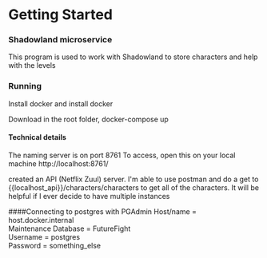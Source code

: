 # Getting Started


### Shadowland microservice

This program is used to work with Shadowland to store characters and help with the levels

### Running
Install docker and install docker

Download
in the root folder, docker-compose up

#### Technical details

The naming server is on port 8761
To access, open this on your local machine http://localhost:8761/

created an API (Netflix Zuul) server. 
I'm able to use postman and do a get to {{localhost_api}}/characters/characters to get all of the characters. It will
 be helpful if I ever decide to have multiple instances
 
 ####Connecting to postgres with PGAdmin
 Host/name = host.docker.internal  
 Maintenance Database = FutureFight  
 Username = postgres  
 Password = something_else